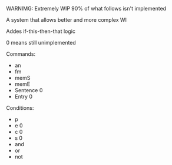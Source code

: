 WARNIMG: Extremely WIP 90% of what follows isn't implemented

A system that allows better and more complex WI

Addes if-this-then-that logic

0 means still unimplemented

Commands:
- an
- fm
- memS
- memE
- Sentence 0
- Entry 0

Conditions:
- p
- e 0
- c 0
- s 0
- and
- or
- not